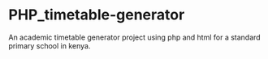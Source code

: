 # PHP_timetable-generator
An academic timetable generator project using php and html for a standard primary school in kenya.
